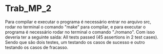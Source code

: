 # Trab_MP_2
Para compilar e executar o programa é necessário entrar no arquivo src, rodar no terminal o comando "make" para compilar, e para executar o programa é necessário rodar no terminal o comando "./romano". Com isso deveria ter a seguinte saída: All tests passed (45 assertions in 2 test cases). Sendo que são dois testes, um testando os casos de sucesso e outro testando os casos de fracasso. 